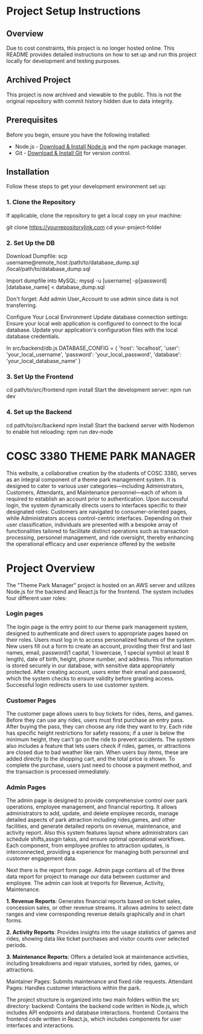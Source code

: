 # Project Setup Instructions

## Overview

Due to cost constraints, this project is no longer hosted online. This README provides detailed instructions on how to set up and run this project locally for development and testing purposes.

## Archived Project

This project is now archived and viewable to the public. This is not the original repository with commit history hidden due to data integrity. 

## Prerequisites

Before you begin, ensure you have the following installed:
- Node.js - [Download & Install Node.js](https://nodejs.org/en/download/) and the npm package manager.
- Git - [Download & Install Git](https://git-scm.com/downloads) for version control.

## Installation

Follow these steps to get your development environment set up:

### 1. Clone the Repository

If applicable, clone the repository to get a local copy on your machine:

git clone https://yourrepositorylink.com
cd your-project-folder

### 2. Set Up the DB
Download Dumpfile: scp username@remote_host:/path/to/database_dump.sql /local/path/to/database_dump.sql

Import dumpfile into MySQL: mysql -u [username] -p[password] [database_name] < database_dump.sql

Don't forget: Add admin User_Account to use admin since data is not transferring. 

Configure Your Local Environment
Update database connection settings:
Ensure your local web application is configured to connect to the local database. Update your application's configuration files with the local database credentials.

In src/backend/db.js
 DATABASE_CONFIG = {
'host': 'localhost',
'user': 'your_local_username',
'password': 'your_local_password',
'database': 'your_local_database_name'
}


### 3. Set Up the Frontend

cd path/to/src/frontend
npm install
Start the development server: npm run dev


### 4. Set up the Backend

cd path/to/src/backend
npm install
Start the backend server with Nodemon to enable hot reloading: npm run dev-node


# COSC 3380 THEME PARK MANAGER
This website, a collaborative creation by the students of COSC 3380, serves as an integral component of a theme park management system. It is designed to cater to various user categories—including Administrators, Customers, Attendants, and Maintenance personnel—each of whom is required to establish an account prior to authentication. Upon successful login, the system dynamically directs users to interfaces specific to their designated roles: Customers are navigated to consumer-oriented pages, while Administrators access control-centric interfaces. Depending on their user classification, individuals are presented with a bespoke array of functionalities tailored to facilitate distinct operations such as transaction processing, personnel management, and ride oversight, thereby enhancing the operational efficacy and user experience offered by the website

# Project Overview
The "Theme Park Manager" project is hosted on an AWS server and utilizes Node.js for the backend and React.js for the frontend. The system includes four different user roles:

### Login pages
The login page is the entry point to our theme park management system, designed to authenticate and direct users to appropriate pages based on their roles. Users must log in to access personalized features of the system. New users fill out a form to create an account, providing their first and last names, email, password(1 capital, 1 lowercase, 1 special symbol at least 8 length), date of birth, height, phone number, and address. This information is stored securely in our database, with sensitive data appropriately protected. After creating account, users enter their email and password, which the system checks to ensure validity before granting access. Successful login redirects users to use customer system.

### Customer Pages
The customer page allows users to buy tickets for rides, items, and games. Before they can use any rides, users must first purchase an entry pass. After buying the pass, they can choose any ride they want to try. Each ride has specific height restrictions for safety reasons; if a user is below the minimum height, they can't go on the ride to prevent accidents. The system also includes a feature that lets users check if rides, games, or attractions are closed due to bad weather like rain. When users buy items, these are added directly to the shopping cart, and the total price is shown. To complete the purchase, users just need to choose a payment method, and the transaction is processed immediately.

### Admin Pages
The admin page is designed to provide comprehensive control over park operations, employee management, and financial reporting. It allows administrators to add, update, and delete employee records, manage detailed aspects of park attraction including rides,games, and other facilities, and generate detailed reports on revenue, maintenance, and activity report. Also this system features layout where administrators can schedule shifts,assgin takss, and ensure optimal operational workflows. Each component, from employee profiles to attraction updates, is interconnected, providing a experience for managing both personnel and customer engagement data.

Next there is the report form page. Admin page contians all of the three data report for project to manage our data between customer and employee. The admin can look at treports for Revenue, Activity, Maintenance.

   **1. Revenue Reports**: Generates financial reports based on ticket sales, concession sales, or other revenue streams. It allows admins to select date ranges and view corresponding revenue details 
    graphically and in chart forms.
    
   **2. Activity Reports**: Provides insights into the usage statistics of games and rides, showing data like ticket purchases and visitor counts over selected periods.
   
   **3. Maintenance Reports**: Offers a detailed look at maintenance activities, including breakdowns and repair statuses, sorted by rides, games, or attractions.

Maintainer Pages: Submits maintenance and fixed ride requests.
Attendant Pages: Handles customer interactions within the park.

The project structure is organized into two main folders within the src directory:
backend: Contains the backend code written in Node.js, which includes API endpoints and database interactions.
frontend: Contains the frontend code written in React.js, which includes components for user interfaces and interactions.
